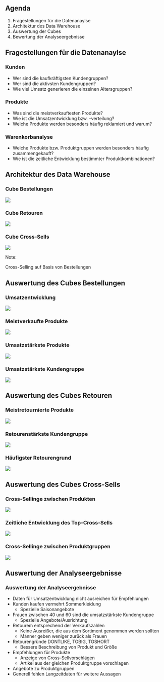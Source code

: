 ﻿## Agenda

1. Fragestellungen für die Datenanaylse
2. Architektur des Data Warehouse
3. Auswertung der Cubes
4. Bewertung der Analyseergebnisse



## Fragestellungen für die Datenanaylse



### Kunden

- Wer sind die kaufkräftigsten Kundengruppen?
- Wer sind die aktivsten Kundengruppen?
- Wie viel Umsatz generieren die einzelnen Altersgruppen?

### Produkte

- Was sind die meistverkauftesten Produkte? 
- Wie ist die Umsatzentwicklung bzw. –verteilung?
- Welche Produkte werden besonders häufig reklamiert und warum?

### Warenkorbanalyse

- Welche Produkte bzw. Produktgruppen werden besonders häufig zusammengekauft?
- Wie ist die zeitliche Entwicklung bestimmter Produktkombinationen?



## Architektur des Data Warehouse



### Cube Bestellungen

![](images/cube-bestellungen.png)



### Cube Retouren

![](images/cube-retouren.png)



### Cube Cross-Sells

![](images/cube-cross-sells.png)

Note:

Cross-Selling auf Basis von Bestellungen



<!-- .slide: data-background="images/cube-bestellungen-sql.png" -->

## Auswertung des Cubes Bestellungen



### Umsatzentwicklung

![](images/umsatzentwicklung.png)



### Meistverkaufte Produkte

![](images/topprodukt-anzahl.png)



### Umsatzstärkste Produkte

![](images/topprodukt-umsatz.png)



### Umsatzstärkste Kundengruppe

![](images/topkunden.png)



<!-- .slide: data-background="images/cube-retouren-sql.png" -->

## Auswertung des Cubes Retouren



### Meistretournierte Produkte

![](images/topretouren-anzahl.png)



### Retourenstärkste Kundengruppe

![](images/downkunden.png)



### Häufigster Retourengrund

![](images/topretourengrund.png)



<!-- .slide: data-background="images/cube-cross-sells-sql.png" -->

## Auswertung des Cubes Cross-Sells



### Cross-Sellinge zwischen Produkten

![](images/topcross-produkte.png)



### Zeitliche Entwicklung des Top-Cross-Sells

![](images/topcrosssell-entwicklung.png)



### Cross-Sellinge zwischen Produktgruppen

![](images/topcross-gruppen.png)



<!-- .slide: data-background="images/xkcd.png" -->

## Auswertung der Analyseergebnisse



### Auswertung der Analyseergebnisse

- Daten für Umsatzentwicklung nicht ausreichen für Empfehlungen
- Kunden kaufen vermehrt Sommerkleidung
	- Spezielle Saisonangebote
- Frauen zwischen 40 und 60 sind die umsatzstärkste Kundengruppe
	- Spezielle Angebote/Ausrichtung
- Retourem entsprechend der Verkaufszahlen
	- Keine Ausreißer, die aus dem Sortiment genommen werden sollten
	- Männer geben weniger zurück als Frauen
- Retourengründe DONTLIKE, TOBIG, TOSHORT
	- Bessere Beschreibung von Produkt und Größe
- Empfehlungen für Produkte
	- Anzeige von Cross-Sellvorschlägen
	- Artikel aus der gleichen Produktgruppe vorschlagen
- Angebote zu Produktgruppen
- Generell fehlen Langzeitdaten für weitere Aussagen
